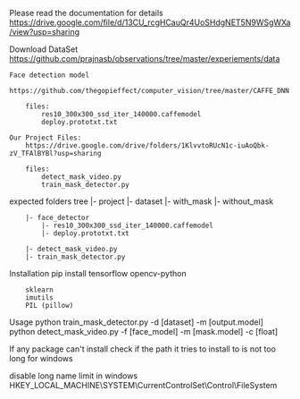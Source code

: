 Please read the documentation for details
	https://drive.google.com/file/d/13CU_rcgHCauQr4UoSHdgNET5N9WSgWXa/view?usp=sharing





Download
	DataSet
		https://github.com/prajnasb/observations/tree/master/experiements/data
	
	Face detection model
		https://github.com/thegopieffect/computer_vision/tree/master/CAFFE_DNN
		
		files:
			res10_300x300_ssd_iter_140000.caffemodel
			deploy.prototxt.txt
	
	Our Project Files:
		https://drive.google.com/drive/folders/1KlvvtoRUcN1c-iuAoQbk-zV_TFAlBYBl?usp=sharing
		
		files:
			detect_mask_video.py
			train_mask_detector.py





expected folders tree
	|- project
		|- dataset
			|- with_mask
			|- without_mask
			
		|- face_detector
			|- res10_300x300_ssd_iter_140000.caffemodel
			|- deploy.prototxt.txt
			
		|- detect_mask_video.py
		|- train_mask_detector.py





Installation
	pip install
		tensorflow
		opencv-python

		sklearn
		imutils
		PIL (pillow)





Usage
	python train_mask_detector.py -d [dataset] -m [output.model]
	python detect_mask_video.py -f [face_model] -m [mask.model] -c [float]





If any package can't install check if the path it tries to install to is not too long for windows

disable long name limit in windows
	HKEY_LOCAL_MACHINE\SYSTEM\CurrentControlSet\Control\FileSystem




